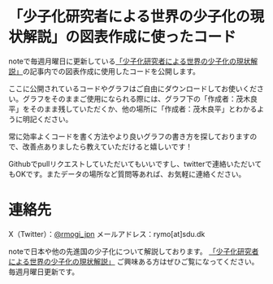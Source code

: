# 「少子化研究者による世界の少子化の現状解説」の図表作成に使ったコード
noteで毎週月曜日に更新している[「少子化研究者による世界の少子化の現状解説」](https://note.com/rmogimogi/m/m01ce87a24ed5)の記事内での図表作成に使用したコードを公開します。

ここに公開されているコードやグラフはご自由にダウンロードしてお使いください。グラフをそのままご使用になられる際には、グラフ下の「作成者：茂木良平」をそのまま残していただくか、他の場所に「作成者：茂木良平」とわかるように明記ください。

常に効率よくコードを書く方法やより良いグラフの書き方を探しておりますので、改善点ありましたら教えていただけると嬉しいです！

Githubでpullリクエストしていただいてもいいですし、twitterで連絡いただいてもOKです。またデータの場所など質問等あれば、お気軽に連絡ください。

# 連絡先
X（Twitter）：[@rmogi_jpn](https://twitter.com/rmogi_jpn)
メールアドレス：rymo[at]sdu.dk

noteで日本や他の先進国の少子化について解説しております。
[「少子化研究者による世界の少子化の現状解説」](https://note.com/rmogimogi/m/m01ce87a24ed5)
ご興味ある方はぜひご覧になってください。毎週月曜日更新です。
